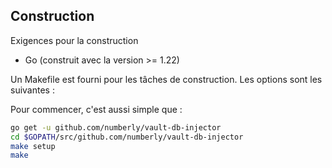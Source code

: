## Construction

Exigences pour la construction

- Go (construit avec la version >= 1.22)

Un Makefile est fourni pour les tâches de construction. Les options sont les suivantes :

Pour commencer, c'est aussi simple que :

```bash
go get -u github.com/numberly/vault-db-injector
cd $GOPATH/src/github.com/numberly/vault-db-injector
make setup
make
```